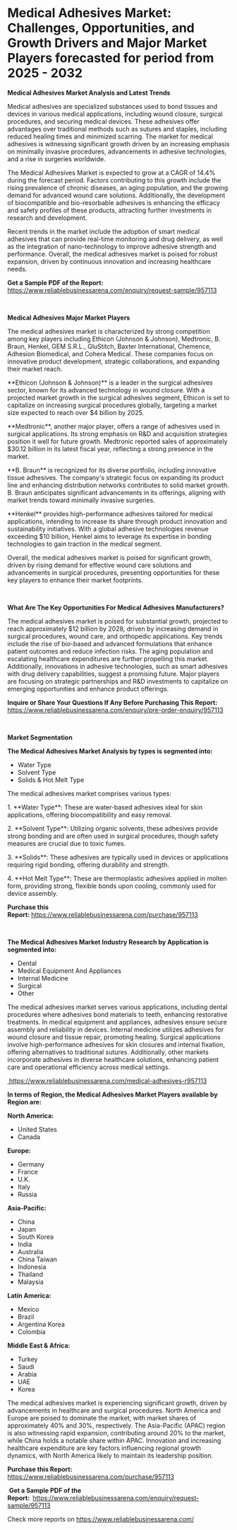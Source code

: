<p><h1>Medical Adhesives Market: Challenges, Opportunities, and Growth Drivers and Major Market Players forecasted for period from 2025 - 2032</h1></p><p><strong>Medical Adhesives Market Analysis and Latest Trends</strong></p>
<p><p>Medical adhesives are specialized substances used to bond tissues and devices in various medical applications, including wound closure, surgical procedures, and securing medical devices. These adhesives offer advantages over traditional methods such as sutures and staples, including reduced healing times and minimized scarring. The market for medical adhesives is witnessing significant growth driven by an increasing emphasis on minimally invasive procedures, advancements in adhesive technologies, and a rise in surgeries worldwide.</p><p>The Medical Adhesives Market is expected to grow at a CAGR of 14.4% during the forecast period. Factors contributing to this growth include the rising prevalence of chronic diseases, an aging population, and the growing demand for advanced wound care solutions. Additionally, the development of biocompatible and bio-resorbable adhesives is enhancing the efficacy and safety profiles of these products, attracting further investments in research and development. </p><p>Recent trends in the market include the adoption of smart medical adhesives that can provide real-time monitoring and drug delivery, as well as the integration of nano-technology to improve adhesive strength and performance. Overall, the medical adhesives market is poised for robust expansion, driven by continuous innovation and increasing healthcare needs.</p></p>
<p><strong>Get a Sample PDF of the Report:&nbsp;</strong> <a href="https://www.reliablebusinessarena.com/enquiry/request-sample/957113?utm_campaign=3099&utm_medium=2&utm_source=Github&utm_content=ia&utm_term=04032025&utm_id=medical-adhesives">https://www.reliablebusinessarena.com/enquiry/request-sample/957113</a></p>
<p>&nbsp;</p>
<p><strong>Medical Adhesives Major Market Players</strong></p>
<p><p>The medical adhesives market is characterized by strong competition among key players including Ethicon (Johnson & Johnson), Medtronic, B. Braun, Henkel, GEM S.R.L., GluStitch, Baxter International, Chemence, Adhesion Biomedical, and Cohera Medical. These companies focus on innovative product development, strategic collaborations, and expanding their market reach.</p><p>**Ethicon (Johnson & Johnson)** is a leader in the surgical adhesives sector, known for its advanced technology in wound closure. With a projected market growth in the surgical adhesives segment, Ethicon is set to capitalize on increasing surgical procedures globally, targeting a market size expected to reach over $4 billion by 2025.</p><p>**Medtronic**, another major player, offers a range of adhesives used in surgical applications. Its strong emphasis on R&D and acquisition strategies position it well for future growth. Medtronic reported sales of approximately $30.12 billion in its latest fiscal year, reflecting a strong presence in the market.</p><p>**B. Braun** is recognized for its diverse portfolio, including innovative tissue adhesives. The company's strategic focus on expanding its product line and enhancing distribution networks contributes to solid market growth. B. Braun anticipates significant advancements in its offerings, aligning with market trends toward minimally invasive surgeries.</p><p>**Henkel** provides high-performance adhesives tailored for medical applications, intending to increase its share through product innovation and sustainability initiatives. With a global adhesive technologies revenue exceeding $10 billion, Henkel aims to leverage its expertise in bonding technologies to gain traction in the medical segment.</p><p>Overall, the medical adhesives market is poised for significant growth, driven by rising demand for effective wound care solutions and advancements in surgical procedures, presenting opportunities for these key players to enhance their market footprints.</p></p>
<p>&nbsp;</p>
<p><strong>What Are The Key Opportunities For Medical Adhesives Manufacturers?</strong></p>
<p><p>The medical adhesives market is poised for substantial growth, projected to reach approximately $12 billion by 2028, driven by increasing demand in surgical procedures, wound care, and orthopedic applications. Key trends include the rise of bio-based and advanced formulations that enhance patient outcomes and reduce infection risks. The aging population and escalating healthcare expenditures are further propelling this market. Additionally, innovations in adhesive technologies, such as smart adhesives with drug delivery capabilities, suggest a promising future. Major players are focusing on strategic partnerships and R&D investments to capitalize on emerging opportunities and enhance product offerings.</p></p>
<p><strong>Inquire or Share Your Questions If Any Before Purchasing This Report:</strong> <a href="https://www.reliablebusinessarena.com/enquiry/pre-order-enquiry/957113?utm_campaign=3099&utm_medium=2&utm_source=Github&utm_content=ia&utm_term=04032025&utm_id=medical-adhesives">https://www.reliablebusinessarena.com/enquiry/pre-order-enquiry/957113</a></p>
<p>&nbsp;</p>
<p><strong>Market Segmentation</strong></p>
<p><strong>The Medical Adhesives Market Analysis by types is segmented into:</strong></p>
<p><ul><li>Water Type</li><li>Solvent Type</li><li>Solids & Hot Melt Type</li></ul></p>
<p><p>The medical adhesives market comprises various types: </p><p>1. **Water Type**: These are water-based adhesives ideal for skin applications, offering biocompatibility and easy removal.</p><p>2. **Solvent Type**: Utilizing organic solvents, these adhesives provide strong bonding and are often used in surgical procedures, though safety measures are crucial due to toxic fumes.</p><p>3. **Solids**: These adhesives are typically used in devices or applications requiring rigid bonding, offering durability and strength.</p><p>4. **Hot Melt Type**: These are thermoplastic adhesives applied in molten form, providing strong, flexible bonds upon cooling, commonly used for device assembly.</p></p>
<p><strong>Purchase this Report:&nbsp;</strong><a href="https://www.reliablebusinessarena.com/purchase/957113?utm_campaign=3099&utm_medium=2&utm_source=Github&utm_content=ia&utm_term=04032025&utm_id=medical-adhesives">https://www.reliablebusinessarena.com/purchase/957113</a></p>
<p>&nbsp;</p>
<p><strong>The Medical Adhesives Market Industry Research by Application is segmented into:</strong></p>
<p><ul><li>Dental</li><li>Medical Equipment And Appliances</li><li>Internal Medicine</li><li>Surgical</li><li>Other</li></ul></p>
<p><p>The medical adhesives market serves various applications, including dental procedures where adhesives bond materials to teeth, enhancing restorative treatments. In medical equipment and appliances, adhesives ensure secure assembly and reliability in devices. Internal medicine utilizes adhesives for wound closure and tissue repair, promoting healing. Surgical applications involve high-performance adhesives for skin closures and internal fixation, offering alternatives to traditional sutures. Additionally, other markets incorporate adhesives in diverse healthcare solutions, enhancing patient care and operational efficiency across medical settings.</p></p>
<p><a href="https://www.reliablebusinessarena.com/medical-adhesives-r957113?utm_campaign=3099&utm_medium=2&utm_source=Github&utm_content=ia&utm_term=04032025&utm_id=medical-adhesives">&nbsp;https://www.reliablebusinessarena.com/medical-adhesives-r957113</a></p>
<p><strong>In terms of Region, the Medical Adhesives Market Players available by Region are:</strong></p>
<p>
    <p> <strong> North America: </strong>
        <ul>
            <li>United States</li>
            <li>Canada</li>
        </ul>
        </p> 
    <p> <strong> Europe: </strong>
        <ul>
            <li>Germany</li>
            <li>France</li>
            <li>U.K.</li>
            <li>Italy</li>
            <li>Russia</li>
        </ul>
        </p> 
    <p> <strong> Asia-Pacific: </strong>
        <ul>
            <li>China</li>
            <li>Japan</li>
            <li>South Korea</li>
            <li>India</li>
            <li>Australia</li>
            <li>China Taiwan</li>
            <li>Indonesia</li>
            <li>Thailand</li>
            <li>Malaysia</li>
        </ul>
        </p> 
    <p> <strong> Latin America: </strong>
        <ul>
            <li>Mexico</li>
            <li>Brazil</li>
            <li>Argentina Korea</li>
            <li>Colombia</li>
        </ul>
        </p> 
    <p> <strong> Middle East & Africa: </strong>
        <ul>
            <li>Turkey</li>
            <li>Saudi</li>
            <li>Arabia</li>
            <li>UAE</li>
            <li>Korea</li>
        </ul>
    </p>
    </p>
<p><p>The medical adhesives market is experiencing significant growth, driven by advancements in healthcare and surgical procedures. North America and Europe are poised to dominate the market, with market shares of approximately 40% and 30%, respectively. The Asia-Pacific (APAC) region is also witnessing rapid expansion, contributing around 20% to the market, while China holds a notable share within APAC. Innovation and increasing healthcare expenditure are key factors influencing regional growth dynamics, with North America likely to maintain its leadership position.</p></p>
<p><strong>Purchase this Report: </strong><a href="https://www.reliablebusinessarena.com/purchase/957113?utm_campaign=3099&utm_medium=2&utm_source=Github&utm_content=ia&utm_term=04032025&utm_id=medical-adhesives">https://www.reliablebusinessarena.com/purchase/957113</a></p>
<p>&nbsp;<strong>Get a Sample PDF of the Report:&nbsp;&nbsp;</strong><a href="https://www.reliablebusinessarena.com/enquiry/request-sample/957113?utm_campaign=3099&utm_medium=2&utm_source=Github&utm_content=ia&utm_term=04032025&utm_id=medical-adhesives">https://www.reliablebusinessarena.com/enquiry/request-sample/957113</a></p>
<p><strong></strong></p>
<p>Check more reports on <a href="https://www.reliablebusinessarena.com/?utm_campaign=3099&utm_medium=2&utm_source=Github&utm_content=ia&utm_term=04032025&utm_id=medical-adhesives">https://www.reliablebusinessarena.com/</a></p>